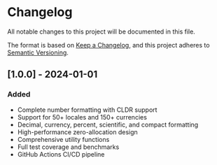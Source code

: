 # Changelog

All notable changes to this project will be documented in this file.

The format is based on [Keep a Changelog](https://keepachangelog.com/en/1.0.0/),
and this project adheres to [Semantic Versioning](https://semver.org/spec/v2.0.0.html).

## [1.0.0] - 2024-01-01

### Added
- Complete number formatting with CLDR support
- Support for 50+ locales and 150+ currencies
- Decimal, currency, percent, scientific, and compact formatting
- High-performance zero-allocation design
- Comprehensive utility functions
- Full test coverage and benchmarks
- GitHub Actions CI/CD pipeline